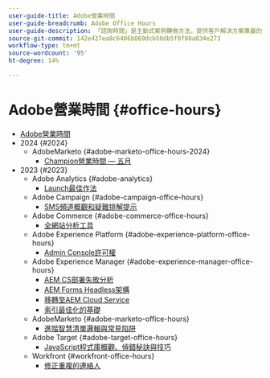 ```yaml
---
user-guide-title: Adobe營業時間
user-guide-breadcrumb: Adobe Office Hours
user-guide-description: 「諮詢時間」是主動式案例轉換方法，提供客戶解決方案專屬的網路研討會。
source-git-commit: 142e427ea8c6406b869dcb50db5f0f08a034e273
workflow-type: tm+mt
source-wordcount: '95'
ht-degree: 14%

---
```



# Adobe營業時間 {#office-hours}

+ [Adobe營業時間](overview.md)
+ 2024 {#2024}
   + AdobeMarketo {#adobe-marketo-office-hours-2024}
      + [Champion營業時間 — 五月](2024/champion-office-hours.md)
+ 2023 {#2023}
   + Adobe Analytics {#adobe-analytics}
      + [Launch最佳作法](2023/launch-best-practices.md)
   + Adobe Campaign {#adobe-campaign-office-hours}
      + [SMS頻道概觀和疑難排解提示](2023/ac-sms-channel-overview.md)
   + Adobe Commerce {#adobe-commerce-office-hours}
      + [全網站分析工具](2023/site-wide-analysis-tool.md)
   + Adobe Experience Platform {#adobe-experience-platform-office-hours}
      + [Admin Console許可權](2023/aep-admin-console-permissions.md)
   + Adobe Experience Manager {#adobe-experience-manager-office-hours}
      + [AEM CS部署失敗分析](2023/aem-deployment-failures-analysis.md)
      + [AEM Forms Headless架構](2023/aem-forms-headless-architecture.md)
      + [移轉至AEM Cloud Service](2023/migration-aemcs.md)
      + [索引最佳化的基礎](2023/optimize-indexes-aemcs.md)
   + AdobeMarketo {#adobe-marketo-office-hours}
      + [進階智慧清單邏輯與常見陷阱](2023/marketo-common-pitfalls.md)
   + Adobe Target {#adobe-target-office-hours}
      + [JavaScript程式庫概觀、偵錯秘訣與技巧](2023/target-debugging-tips-and-tricks.md)
   + Workfront {#workfront-office-hours}
      + [修正重複的連絡人](2023/workfront-fix-duplicate-contacts.md)